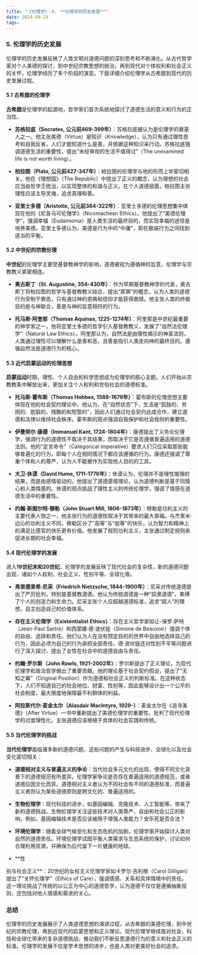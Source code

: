 ```yaml
---
title: "《伦理学》-5. **伦理学的历史发展**"
date: 2024-09-28
tags: 
---
```

### 5. **伦理学的历史发展**

伦理学的历史发展反映了人类文明对道德问题的深刻思考和不断演化。从古代哲学家对个人美德的探讨，到中世纪宗教思想的统治，再到现代对个体权利和社会正义的关怀，伦理学经历了多个阶段的演变。下面详细介绍伦理学从古希腊到现代的历史发展过程。

#### 5.1 古希腊的伦理学

**古希腊**是伦理学的起源地，哲学家们首次系统地探讨了道德生活的意义和行为的正当性。

- **苏格拉底（Socrates, 公元前469-399年）**：苏格拉底被认为是伦理学的奠基人之一。他主张美德（Virtue）是知识（Knowledge），认为只有通过理性思考和自我反省，人们才能知道什么是善，并依据这种知识来行动。苏格拉底强调道德生活的重要性，提出“未经审视的生活不值得过”（The unexamined life is not worth living）。
  
- **柏拉图（Plato, 公元前427-347年）**：柏拉图的伦理学与他的形而上学密切相关。他在《理想国》（The Republic）中提出了正义的概念，认为理想的社会应当由哲学王统治，以实现整体的和谐与正义。在个人道德层面，柏拉图主张理性应该主导灵魂，追求真理和善。
  
- **亚里士多德（Aristotle, 公元前384-322年）**：亚里士多德的伦理思想集中体现在他的《尼各马可伦理学》（Nicomachean Ethics）。他提出了“美德伦理学”，强调幸福（Eudaimonia）是人类生活的最终目的，而实现幸福的途径是培养美德。亚里士多德认为，美德是行为中的“中庸”，即在极端行为之间找到适当的平衡。

#### 5.2 中世纪的宗教伦理

**中世纪**的伦理学主要受基督教神学的影响，道德被视为遵循神的旨意，伦理学与宗教教义紧密相连。

- **奥古斯丁（St. Augustine, 354-430年）**：作为早期基督教神学的代表，奥古斯丁将柏拉图的哲学与基督教教义结合，提出“原罪”的概念，认为人类的道德行为受制于罪恶，只有通过神的恩典和信仰才能获得救赎。他主张人类的终极目的是与神联合，善是与神的旨意相符的行为。

- **托马斯·阿奎那（Thomas Aquinas, 1225-1274年）**：阿奎那是中世纪最重要的神学家之一，他将亚里士多德的哲学引入基督教教义，发展了“自然法伦理学”（Natural Law Ethics）。阿奎那认为，自然法是由理性揭示的神圣法则，人类通过理性可以理解什么是善和恶，且善是指引人类走向神的最终目的。遵循自然法是道德行为的核心。

#### 5.3 近代启蒙运动的伦理思想

**启蒙运动**时期，理性、个人自由和科学思想成为伦理学的核心主题。人们开始从宗教教条中解放出来，更加关注个人权利和世俗社会的道德标准。

- **托马斯·霍布斯（Thomas Hobbes, 1588-1679年）**：霍布斯的伦理思想主要体现在他的社会契约理论中。他认为，在“自然状态”下，生活是“孤独的、贫困的、肮脏的、残酷的和短暂的”，因此人们通过社会契约达成合作，建立道德和法律以维持社会秩序。霍布斯的观点强调自我保护和社会规则的重要性。

- **伊曼努尔·康德（Immanuel Kant, 1724-1804年）**：康德提出了义务论伦理学，强调行为的道德性不取决于其结果，而取决于它是否遵循普遍适用的道德法则。他的“定言命令”（Categorical Imperative）要求人们只应采取那些能够普遍化的行为，即每个人在相同情况下都应该遵循的行为。康德还强调了尊重个体和人的尊严，认为人不能被作为实现他人目的的工具。

- **大卫·休谟（David Hume, 1711-1776年）**：休谟认为，伦理并不是理性推理的结果，而是由感情驱动的。他提出了道德感情理论，认为道德判断是基于同情心和人类情感的。休谟的观点挑战了理性主义的传统伦理学，强调了情感在道德生活中的重要性。

- **约翰·斯图尔特·穆勒（John Stuart Mill, 1806-1873年）**：穆勒是功利主义的主要代表人物之一，他主张行为的道德性取决于其带来的最大幸福。与杰里米·边沁的功利主义不同，穆勒区分了“高等”与“低等”的快乐，认为智力和精神上的满足比感官的快乐更有价值。他发展了规则功利主义，主张通过制定规则来促进长期的社会幸福。

#### 5.4 现代伦理学的发展

进入**19世纪末和20世纪**，伦理学的发展反映了现代社会的复杂性，新的道德问题出现，诸如个人权利、社会正义、性别平等、全球化等。

- **弗里德里希·尼采（Friedrich Nietzsche, 1844-1900年）**：尼采对传统道德提出了严厉批判，特别是基督教道德。他认为传统道德是一种“奴隶道德”，束缚了个人的创造力和生命力。尼采主张个人应超越道德标准，追求“超人”的理想，自主创造自己的价值体系。

- **存在主义伦理学（Existentialist Ethics）**：存在主义哲学家如让-保罗·萨特（Jean-Paul Sartre）和西蒙娜·德·波伏娃（Simone de Beauvoir）强调个体的自由、选择和责任。他们认为人在没有预定目的的世界中自由地选择自己的行为，因此必须为自己的行为承担全部责任。德·波伏娃还对性别不平等问题进行了深入探讨，提出了女性在社会中的道德自由与责任。

- **约翰·罗尔斯（John Rawls, 1921-2002年）**：罗尔斯提出了正义理论，为现代伦理学和政治哲学做出了重要贡献。他的理论基于社会契约假设，提出了“无知之幕”（Original Position）作为道德和社会正义的判断标准。在这种状态下，人们不知道自己的社会地位、财富、性别等，因此能够设计出一个公平的社会制度，最大限度地保障最不利群体的利益。

- **阿拉斯代尔·麦金太尔（Alasdair MacIntyre, 1929-）**：麦金太尔在《追寻美德》（After Virtue）一书中重新提出了美德伦理学的重要性，批判了现代伦理学的过度理性化，主张道德应该根植于具体的社会实践和传统。

#### 5.5 当代伦理学的挑战

**当代伦理学**面临诸多新的道德问题，这些问题的产生与科技进步、全球化以及社会变化密切相关：

- **道德相对主义与普遍主义的争论**：当代社会多元文化的出现，使得不同文化背景下的道德规范有所差异。伦理学家争论是否存在普遍适用的道德规范，或者道德应因文化而异。道德相对主义者认为不同社会有不同的道德标准，而普遍主义者则认为某些道德原则是跨文化的、普遍适用的。

- **生物伦理学**：现代科技的进步，如基因编辑、克隆技术、人工智能等，带来了新的道德挑战。生物伦理学关注这些技术对人类尊严、自由和社会公正的影响。例如，基因编辑技术是否应该被用于增强人类能力？安乐死是否合法？

- **环境伦理学**：随着全球气候变化和生态危机的加剧，伦理学家开始探讨人类对自然的道德责任。环境伦理学试图平衡人类需求与生态系统的保护，讨论如何合理利用资源，并确保为后代留下一片健康的地球。

- **性

别与社会正义**：20世纪的女权主义伦理学家如卡罗尔·吉利根（Carol Gilligan）提出了“关怀伦理学”（Ethics of Care），强调情感、关系和具体情境中的责任。这一理论挑战了传统的以公正为中心的道德哲学，认为道德不仅仅是遵循抽象规则，还包括对他人情感和需求的关心。

### 总结

伦理学的历史发展展示了人类道德思想的演进过程，从古希腊的美德伦理，到中世纪的宗教伦理，再到近现代的启蒙思想和正义理论。现代伦理学继续面对社会、科技和全球化带来的复杂道德挑战，推动我们不断反思道德行为的意义和社会正义的标准。伦理学的发展不仅是学术思想的进步，也是人类对更美好社会的追求。